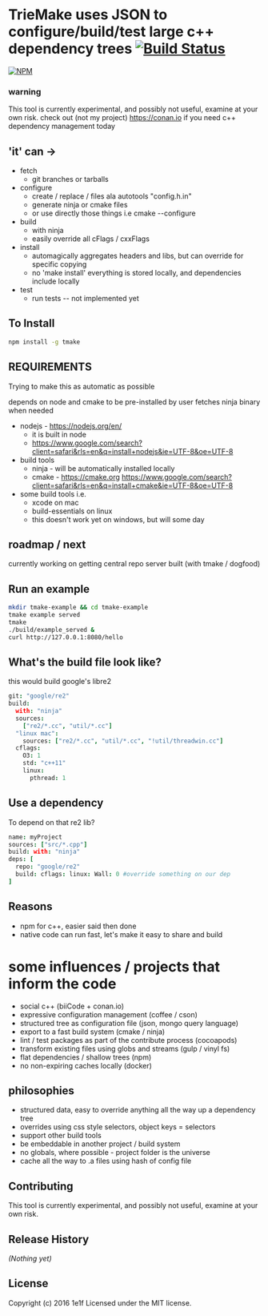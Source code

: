 # TrieMake uses JSON to configure/build/test large c++ dependency trees [![Build Status](https://secure.travis-ci.org/structuresound/tmake.png?branch=master)](http://travis-ci.org/structuresound/tmake)
[![NPM](https://nodei.co/npm/<package>.png)](https://nodei.co/npm/tmake/)

### warning

This tool is currently experimental, and possibly not useful, examine at your own risk.
check out (not my project) https://conan.io if you need c++ dependency management today

## 'it' can ->

* fetch
  * git branches or tarballs
* configure
  * create / replace / files ala autotools "config.h.in"
  * generate ninja or cmake files
  * or use directly those things i.e cmake --configure
* build
  * with ninja
  * easily override all cFlags / cxxFlags
* install
  * automagically aggregates headers and libs, but can override for specific copying
  * no 'make install' everything is stored locally, and dependencies include locally
* test
  * run tests -- not implemented yet

## To Install
```bash
npm install -g tmake
```

## REQUIREMENTS

Trying to make this as automatic as possible

depends on node and cmake to be pre-installed by user
fetches ninja binary when needed

* nodejs - https://nodejs.org/en/
  * it is built in node
  * https://www.google.com/search?client=safari&rls=en&q=install+nodejs&ie=UTF-8&oe=UTF-8
* build tools
  * ninja - will be automatically installed locally
  * cmake - https://cmake.org https://www.google.com/search?client=safari&rls=en&q=install+cmake&ie=UTF-8&oe=UTF-8
* some build tools i.e.
  * xcode on mac
  * build-essentials on linux
  * this doesn't work yet on windows, but will some day

## roadmap / next

currently working on getting central repo server built (with tmake / dogfood)

## Run an example
```bash
mkdir tmake-example && cd tmake-example
tmake example served
tmake
./build/example_served &
curl http://127.0.0.1:8080/hello
```

## What's the build file look like?

this would build google's libre2

```coffee
git: "google/re2"
build:
  with: "ninja"
  sources:
    ["re2/*.cc", "util/*.cc"]
  "linux mac":
    sources: ["re2/*.cc", "util/*.cc", "!util/threadwin.cc"]
  cflags:
    O3: 1
    std: "c++11"
    linux:
      pthread: 1
```

## Use a dependency

To depend on that re2 lib?

```coffee
name: myProject
sources: ["src/*.cpp"]
build: with: "ninja"
deps: [
  repo: "google/re2"
  build: cflags: linux: Wall: 0 #override something on our dep
]
```

## Reasons

* npm for c++, easier said then done
* native code can run fast, let's make it easy to share and build

# some influences / projects that inform the code

* social c++ (biiCode + conan.io)
* expressive configuration management (coffee / cson)
* structured tree as configuration file (json, mongo query language)
* export to a fast build system (cmake / ninja)
* lint / test packages as part of the contribute process (cocoapods)
* transform existing files using globs and streams (gulp / vinyl fs)
* flat dependencies / shallow trees (npm)
* no non-expiring caches locally (docker)

## philosophies

* structured data, easy to override anything all the way up a dependency tree
* overrides using css style selectors, object keys = selectors
* support other build tools
* be embeddable in another project / build system
* no globals, where possible - project folder is the universe
* cache all the way to .a files using hash of config file

## Contributing
This tool is currently experimental, and possibly not useful, examine at your own risk.

## Release History
_(Nothing yet)_

## License
Copyright (c) 2016 1e1f
Licensed under the MIT license.
